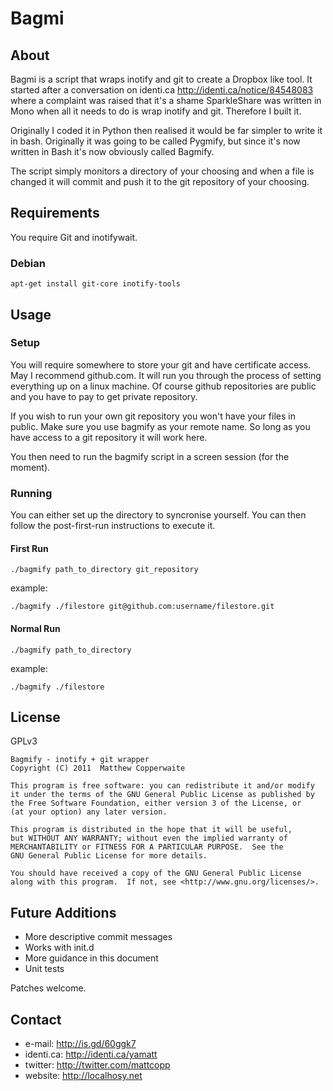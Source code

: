 # Bagmi #
## About ##
Bagmi is a script that wraps inotify and git to create a Dropbox like tool.
It started after a conversation on identi.ca http://identi.ca/notice/84548083 where a complaint was raised that it's a shame SparkleShare was written in Mono when all it needs to do is wrap inotify and git.
Therefore I built it.

Originally I coded it in Python then realised it would be far simpler to write it in bash. Originally it was going to be called Pygmify, but since it's now written in Bash it's now obviously called Bagmify.

The script simply monitors a directory of your choosing and when a file is changed it will commit and push it to the git repository of your choosing.

## Requirements ##
You require Git and inotifywait.
### Debian ###
    apt-get install git-core inotify-tools

## Usage ##
### Setup ###
You will require somewhere to store your git and have certificate access. May I recommend github.com.
It will run you through the process of setting everything up on a linux machine.
Of course github repositories are public and you have to pay to get private repository.

If you wish to run your own git repository you won't have your files in public. Make sure you use bagmify as your remote name. So long as you have access to a git repository it will work here.

You then need to run the bagmify script in a screen session (for the moment).

### Running ###
You can either set up the directory to syncronise yourself. You can then follow the post-first-run instructions to execute it.

#### First Run ####
    ./bagmify path_to_directory git_repository

example:

    ./bagmify ./filestore git@github.com:username/filestore.git
    
#### Normal Run ####
    ./bagmify path_to_directory
    
example:

    ./bagmify ./filestore

## License ##
GPLv3

    Bagmify - inotify + git wrapper
    Copyright (C) 2011  Matthew Copperwaite

    This program is free software: you can redistribute it and/or modify
    it under the terms of the GNU General Public License as published by
    the Free Software Foundation, either version 3 of the License, or
    (at your option) any later version.

    This program is distributed in the hope that it will be useful,
    but WITHOUT ANY WARRANTY; without even the implied warranty of
    MERCHANTABILITY or FITNESS FOR A PARTICULAR PURPOSE.  See the
    GNU General Public License for more details.

    You should have received a copy of the GNU General Public License
    along with this program.  If not, see <http://www.gnu.org/licenses/>.

## Future Additions ##
* More descriptive commit messages
* Works with init.d
* More guidance in this document
* Unit tests

Patches welcome.

## Contact ##
* e-mail: http://is.gd/60ggk7
* identi.ca: http://identi.ca/yamatt
* twitter: http://twitter.com/mattcopp
* website: http://localhosy.net

